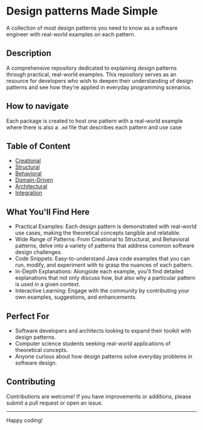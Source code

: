 # Design patterns Made Simple
A collection of most design patterns you need to know as a software engineer with real-world examples on each pattern.

## Description
A comprehensive repository dedicated to explaining design patterns through practical, real-world examples. This repository serves as an resource for developers who wish to deepen their understanding of design patterns and see how they're applied in everyday programming scenarios.

## How to navigate
Each package is created to host one pattern with a real-world example where there is also a `.md` file that describes each pattern and use case

## Table of Content
- [Creational](src/main/java/com/sanie/creational)
- [Structural](src/main/java/com/sanie/structural)
- [Behavioral](src/main/java/com/sanie/behavioral)
- [Domain-Driven](src/main/java/com/sanie/driven)
- [Architectural](src/main/java/com/sanie/architictural)
- [Integration](src/main/java/com/sanie/Integration)


## What You'll Find Here

- Practical Examples: Each design pattern is demonstrated with real-world use cases, making the theoretical concepts tangible and relatable.
- Wide Range of Patterns: From Creational to Structural, and Behavioral patterns, delve into a variety of patterns that address common software design challenges.
- Code Snippets: Easy-to-understand Java code examples that you can run, modify, and experiment with to grasp the nuances of each pattern.
- In-Depth Explanations: Alongside each example, you'll find detailed explanations that not only discuss how, but also why a particular pattern is used in a given context.
- Interactive Learning: Engage with the community by contributing your own examples, suggestions, and enhancements.


## Perfect For
- Software developers and architects looking to expand their toolkit with design patterns.
- Computer science students seeking real-world applications of theoretical concepts.
- Anyone curious about how design patterns solve everyday problems in software design.

## Contributing

Contributions are welcome! If you have improvements or additions, please submit a pull request or open an issue.

-------------------------------------------------------------
Happy coding!
